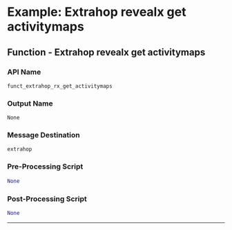 <!--
    DO NOT MANUALLY EDIT THIS FILE
    THIS FILE IS AUTOMATICALLY GENERATED WITH resilient-sdk codegen
-->

# Example: Extrahop revealx get activitymaps

## Function - Extrahop revealx get activitymaps

### API Name
`funct_extrahop_rx_get_activitymaps`

### Output Name
`None`

### Message Destination
`extrahop`

### Pre-Processing Script
```python
None
```

### Post-Processing Script
```python
None
```

---


